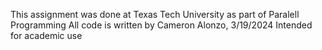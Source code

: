 This assignment was done at Texas Tech University as part of Paralell Programming
All code is written by Cameron Alonzo, 3/19/2024
Intended for academic use
